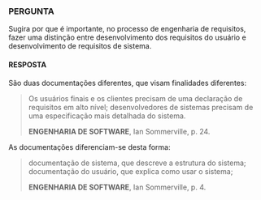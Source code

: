 ### PERGUNTA

Sugira por que é importante, no processo de engenharia de requisitos, fazer uma distinção entre desenvolvimento dos requisitos do usuário e desenvolvimento de requisitos de sistema.

#### RESPOSTA

São duas documentações diferentes, que visam finalidades diferentes:

> Os usuários finais e os clientes precisam de uma declaração de requisitos em alto nível; desenvolvedores de sistemas precisam de uma especificação mais detalhada do sistema.
>
> **ENGENHARIA DE SOFTWARE**, Ian Sommerville, p. 24.

As documentações diferenciam-se desta forma:

> documentação de sistema, que descreve a estrutura do sistema; documentação do usuário, que explica como usar o sistema;
>
> **ENGENHARIA DE SOFTWARE**, Ian Sommerville, p. 4.
 

